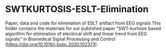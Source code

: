 # SWTKURTOSIS-ESLT-Elimination
Paper, data and code for elimination of ESLT artifact from EEG signals 
This folder contains the materials for our published paper "SWT-kurtosis based algorithm for elimination of electrical shift and linear
trend from EEG signals" in Biomedical Signal Processing and Control (https://doi.org/10.1016/j.bspc.2020.102373).  
